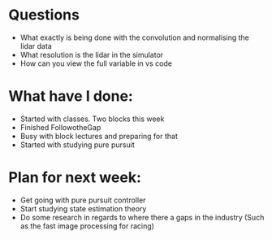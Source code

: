# Questions
- What exactly is being done with the convolution and normalising the lidar data
- What resolution is the lidar in the simulator
- How can you view the full variable in vs code
# What have I done:
- Started with classes. Two blocks this week
- Finished FollowotheGap
- Busy with block lectures and preparing for that
- Started with studying pure pursuit
# Plan for next week:
 - Get going with pure pursuit controller
 - Start studying state estimation theory
 - Do some research in regards to where there a gaps in the industry (Such as the fast image processing for racing)